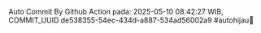 Auto Commit By Github Action pada: 2025-05-10 08:42:27 WIB, COMMIT_UUID de538355-54ec-434d-a887-534ad56002a9 #autohijau🗿
